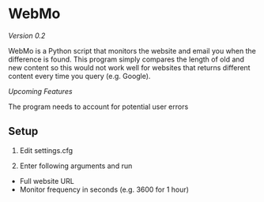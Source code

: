 WebMo
========

*Version 0.2*

WebMo is a Python script that monitors the website and email you when the difference is found.
This program simply compares the length of old and new content so this would not work well for websites that returns different content every time you query (e.g. Google).

*Upcoming Features*

The program needs to account for potential user errors

Setup
--------

1. Edit settings.cfg

2. Enter following arguments and run
* Full website URL
* Monitor frequency in seconds (e.g. 3600 for 1 hour)